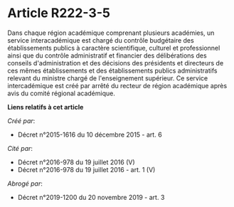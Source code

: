 # Article R222-3-5

Dans chaque région académique comprenant plusieurs académies, un service interacadémique est chargé du contrôle budgétaire
des établissements publics à caractère scientifique, culturel et professionnel ainsi que du contrôle administratif et
financier des délibérations des conseils d'administration et des décisions des présidents et directeurs de ces mêmes
établissements et des établissements publics administratifs relevant du ministre chargé de l'enseignement supérieur. Ce
service intercadémique est créé par arrêté du recteur de région académique après avis du comité régional académique.

**Liens relatifs à cet article**

_Créé par_:

  - Décret n°2015-1616 du 10 décembre 2015 - art. 6

_Cité par_:

  - Décret n°2016-978 du 19 juillet 2016 (V)
  - Décret n°2016-978 du 19 juillet 2016 - art. 1 (V)

_Abrogé par_:

  - Décret n°2019-1200 du 20 novembre 2019 - art. 3
